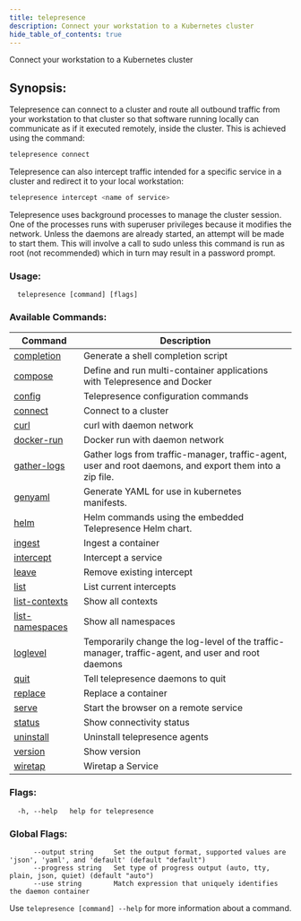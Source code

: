 ```yaml
---
title: telepresence
description: Connect your workstation to a Kubernetes cluster
hide_table_of_contents: true
---
```


Connect your workstation to a Kubernetes cluster

## Synopsis:

Telepresence can connect to a cluster and route all outbound traffic from your
workstation to that cluster so that software running locally can communicate
as if it executed remotely, inside the cluster. This is achieved using the
command:
```bash
telepresence connect
```

Telepresence can also intercept traffic intended for a specific service in a
cluster and redirect it to your local workstation:

```bash
telepresence intercept <name of service>
```

Telepresence uses background processes to manage the cluster session. One of
the processes runs with superuser privileges because it modifies the network.
Unless the daemons are already started, an attempt will be made to start them.
This will involve a call to sudo unless this command is run as root (not
recommended) which in turn may result in a password prompt.

### Usage:
```
  telepresence [command] [flags]
```

### Available Commands:
| Command | Description |
|---------|-------------|
| [completion](telepresence_completion) | Generate a shell completion script |
| [compose](telepresence_compose) | Define and run multi-container applications with Telepresence and Docker |
| [config](telepresence_config) | Telepresence configuration commands |
| [connect](telepresence_connect) | Connect to a cluster |
| [curl](telepresence_curl) | curl with daemon network |
| [docker-run](telepresence_docker-run) | Docker run with daemon network |
| [gather-logs](telepresence_gather-logs) | Gather logs from traffic-manager, traffic-agent, user and root daemons, and export them into a zip file. |
| [genyaml](telepresence_genyaml) | Generate YAML for use in kubernetes manifests. |
| [helm](telepresence_helm) | Helm commands using the embedded Telepresence Helm chart. |
| [ingest](telepresence_ingest) | Ingest a container |
| [intercept](telepresence_intercept) | Intercept a service |
| [leave](telepresence_leave) | Remove existing intercept |
| [list](telepresence_list) | List current intercepts |
| [list-contexts](telepresence_list-contexts) | Show all contexts |
| [list-namespaces](telepresence_list-namespaces) | Show all namespaces |
| [loglevel](telepresence_loglevel) | Temporarily change the log-level of the traffic-manager, traffic-agent, and user and root daemons |
| [quit](telepresence_quit) | Tell telepresence daemons to quit |
| [replace](telepresence_replace) | Replace a container |
| [serve](telepresence_serve) | Start the browser on a remote service |
| [status](telepresence_status) | Show connectivity status |
| [uninstall](telepresence_uninstall) | Uninstall telepresence agents |
| [version](telepresence_version) | Show version |
| [wiretap](telepresence_wiretap) | Wiretap a Service |

### Flags:
```
  -h, --help   help for telepresence
```

### Global Flags:
```
      --output string     Set the output format, supported values are 'json', 'yaml', and 'default' (default "default")
      --progress string   Set type of progress output (auto, tty, plain, json, quiet) (default "auto")
      --use string        Match expression that uniquely identifies the daemon container
```

Use `telepresence [command] --help` for more information about a command.
